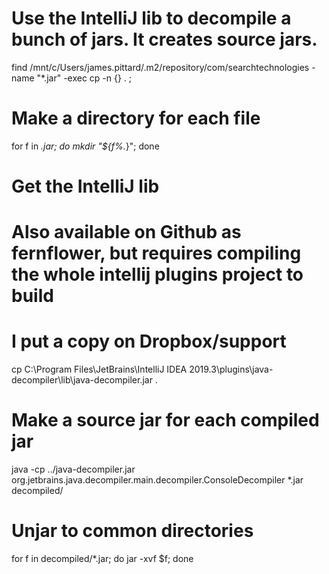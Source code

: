 # Use the IntelliJ lib to decompile a bunch of jars. It creates source jars.
find /mnt/c/Users/james.pittard/.m2/repository/com/searchtechnologies -name "*.jar" -exec cp -n {} . \;

# Make a directory for each file
for f in *.jar; do mkdir "${f%.*}"; done

# Get the IntelliJ lib
# Also available on Github as fernflower, but requires compiling the whole intellij plugins project to build
# I put a copy on Dropbox/support
cp C:\Program Files\JetBrains\IntelliJ IDEA 2019.3\plugins\java-decompiler\lib\java-decompiler.jar .

# Make a source jar for each compiled jar
java -cp ../java-decompiler.jar org.jetbrains.java.decompiler.main.decompiler.ConsoleDecompiler *.jar decompiled/

# Unjar to common directories
for f in decompiled/*.jar; do jar -xvf $f; done
